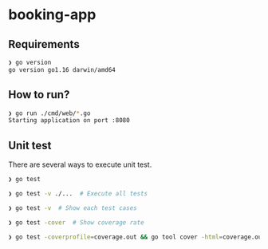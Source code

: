 # booking-app

## Requirements

```bash
❯ go version
go version go1.16 darwin/amd64
```

## How to run?

```bash
❯ go run ./cmd/web/*.go
Starting application on port :8080
```

## Unit test

There are several ways to execute unit test.

```bash
❯ go test

❯ go test -v ./...  # Execute all tests

❯ go test -v  # Show each test cases

❯ go test -cover  # Show coverage rate

❯ go test -coverprofile=coverage.out && go tool cover -html=coverage.out  # Show covered lines with html file on browser
```
